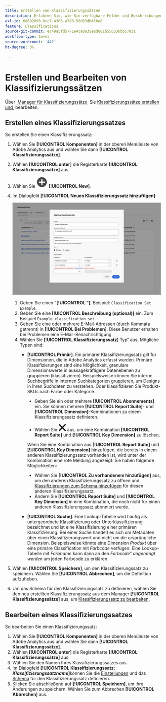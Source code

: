 ```yaml
---
title: Erstellen von Klassifizierungssätzen
description: Erfahren Sie, wie Sie verfügbare Felder und Beschreibungen beim Erstellen eines Klassifizierungssatzes erstellen können.
exl-id: 6d692d90-8cc7-4306-a780-58d03db45be8
feature: Classifications
source-git-commit: ec49a5fd5771e4ca0a35ead681b556336bbc7031
workflow-type: tm+mt
source-wordcount: '442'
ht-degree: 3%

---
```


# Erstellen und Bearbeiten von Klassifizierungssätzen

Über [&#x200B; Manager für Klassifizierungssätze &#x200B;](#create-a-classification-set) Sie [&#x200B; Klassifizierungssätze erstellen und &#x200B;](#edit-a-classification-set) bearbeiten.

## Erstellen eines Klassifizierungssatzes

So erstellen Sie einen Klassifizierungssatz:

1. Wählen Sie **[!UICONTROL Komponenten]** in der oberen Menüleiste von Adobe Analytics aus und wählen Sie dann **[!UICONTROL Klassifizierungssätze]**.
1. Wählen **[!UICONTROL unter]** die Registerkarte **[!UICONTROL Klassifizierungssätze]** aus.
1. Wählen Sie ![AddCircle](/help/assets/icons/AddCircle.svg) **[!UICONTROL New]**.
1. Im Dialogfeld **[!UICONTROL Neuen Klassifizierungssatz hinzufügen]**:

   ![Klassifizierungssätze - Neuen Klassifizierungssatz hinzufügen](assets/classifications-sets-new.png)

   1. Geben Sie einen &quot;**[!UICONTROL &quot;]**. Beispiel: `Classification Set Example`.
   1. Geben Sie eine **[!UICONTROL Beschreibung (optional)]** ein. Zum Beispiel `Example classification set`.
   1. Geben Sie eine oder mehrere E-Mail-Adressen (durch Kommata getrennt) in **[!UICONTROL Bei Problemen]**. Diese Benutzer erhalten bei Problemen eine E-Mail-Benachrichtigung.
   1. Wählen Sie **[!UICONTROL Klassifizierungssatz]** Typ“ aus. Mögliche Typen sind:
      * **[!UICONTROL Primär]**. Ein primärer Klassifizierungssatz gilt für Dimensionen, die in Adobe Analytics erfasst wurden. Primäre Klassifizierungen sind eine Möglichkeit, granulare Dimensionswerte in aussagekräftigere Datenebenen zu gruppieren (klassifizieren). Beispielsweise können Sie interne Suchbegriffe in internen Suchkategorien gruppieren, um Designs in Ihren Suchdaten zu verstehen. Oder klassifizieren Sie Produkt-SKUs nach Farbe oder Kategorie.
         * Geben Sie ein oder mehrere **[!UICONTROL Abonnements]** ein.  Sie können mehrere **[!UICONTROL Report Suite]**- und **[!UICONTROL Dimension]**-Kombinationen zu einem Klassifizierungssatz definieren.

         * Wählen Sie ![CrossSize400](/help/assets/icons/CrossSize400.svg) aus, um eine Kombination **[!UICONTROL Report Suite]** und **[!UICONTROL Key Dimension]** zu löschen.

        Wenn Sie eine Kombination aus **[!UICONTROL Report Suite]** und **[!UICONTROL Key Dimension]** hinzufügen, die bereits in einem anderen Klassifizierungssatz vorhanden ist, wird unter der Kombination eine rote Meldung angezeigt.
Sie haben folgende Möglichkeiten:
         * Wählen Sie **[!UICONTROL Zu vorhandenem hinzufügen]** aus, um den anderen Klassifizierungssatz zu öffnen und [Klassifizierungen zum Schema hinzufügen](schema.md) für diesen anderen Klassifizierungssatz.
         * Ändern Sie **[!UICONTROL Report Suite]** und **[!UICONTROL Key Dimension]** in eine Kombination, die noch nicht für einen anderen Klassifizierungssatz abonniert wurde.
      * **[!UICONTROL Suche]**. Eine Lookup-Tabelle wird häufig als untergeordnete Klassifizierung oder Unterklassifizierung bezeichnet und ist eine Klassifizierung einer primären Klassifizierung. Bei einer Suche handelt es sich um Metadaten über einen Klassifizierungswert und nicht um die ursprüngliche Dimension. Beispielsweise könnte eine Dimension *Produkt* über eine primäre Classification mit *Farbcode* verfügen. Eine Lookup-Tabelle mit *Farbname* kann dann an den *Farbcode“ angehängt werden* um jeden Farbcode zu erklären.
1. Wählen **[!UICONTROL Speichern]**, um den Klassifizierungssatz zu speichern. Wählen Sie **[!UICONTROL Abbrechen]**, um die Definition aufzuheben.
1. Um das Schema für den Klassifizierungssatz zu definieren, wählen Sie den neu erstellten Klassifizierungssatz aus dem Manager **[!UICONTROL Klassifizierungssätze]** aus, um [Klassifizierungssatz zu bearbeiten](#edit-a-classification-set).


## Bearbeiten eines Klassifizierungssatzes

So bearbeiten Sie einen Klassifizierungssatz:

1. Wählen Sie **[!UICONTROL Komponenten]** in der oberen Menüleiste von Adobe Analytics aus und wählen Sie dann **[!UICONTROL Klassifizierungssätze]**.
1. Wählen **[!UICONTROL unter]** die Registerkarte **[!UICONTROL Klassifizierungssätze]** aus.
1. Wählen Sie den Namen Ihres Klassifizierungssatzes aus.
1. Im Dialogfeld **[!UICONTROL Klassifizierungssatz: _Klassifizierungssatzname_]**&#x200B;können Sie die [Einstellungen](settings.md) und das [Schema](schema.md) für den Klassifizierungssatz definieren.
1. Klicken Sie abschließend auf **[!UICONTROL Speichern]**, um Ihre Änderungen zu speichern. Wählen Sie zum Abbrechen **[!UICONTROL Abbrechen]** aus.


<!--


### Schema

In the Schema tab 





You can use the Classification set manager to create a classification set.

**[!UICONTROL Components]** > **[!UICONTROL Classification sets]** > **[!UICONTROL Sets]** > **[!UICONTROL Add]**

When creating a classification set, the following fields are available.

* **[!UICONTROL Name]**: A text field used to identify the classification set. This field cannot be edited upon creation, but can be renamed later.
* **[!UICONTROL Column Name]**: The name of the first classification dimension that you want to create. This field is the dimension name used in Analysis Workspace, and the column name when exporting classification data. You can add more column names after the classification set is created.
* **[!UICONTROL Type]**: Radio buttons that indicate the type of classification.
  * **[!UICONTROL Primary]**: Apply to dimensions collected in Analytics. They are a way to group (classify) granular dimension values into more meaningful levels of data. For example, you might want to group internal search keywords into internal search categories, to better understand themes in your search data.
  * **[!UICONTROL Lookup]**: Commonly referred to as child or subclassifications, a lookup table is a classification of a primary classification. It is metadata about a classification value, rather than the original dimension. For example, the Product variable might have a primary classification of 'Color code'. A lookup table of 'Color name' could then be attached to 'Color code' to further explain what each code means.
* **[!UICONTROL Subscriptions]** The report suites and dimensions that this classification set applies to. You can add multiple report suite and dimension combinations to a classification set.

![Create a Classification set](../../assets/classification-set-create.png)

If a classification set exists for a given report suite + variable, the classification is added to the schema instead. A given report suite + variable combination cannot belong to multiple classification sets.

-->